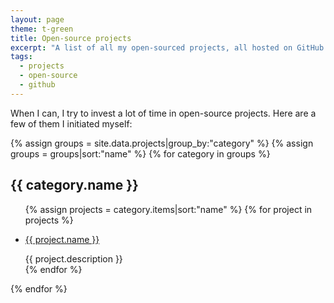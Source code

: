 ```yaml
---
layout: page
theme: t-green
title: Open-source projects
excerpt: "A list of all my open-sourced projects, all hosted on GitHub. Fair warning: some of them are not maintained anymore."
tags:
  - projects
  - open-source
  - github
---
```


When I can, I try to invest a lot of time in open-source projects. Here are a few of them I initiated myself:

{% assign groups = site.data.projects|group_by:"category" %}
{% assign groups = groups|sort:"name" %}
{% for category in groups %}
  <h2>{{ category.name }}</h2>
  <ul class="list">
  {% assign projects = category.items|sort:"name" %}
  {% for project in projects %}
    <li class="list__item">
      <div class="list__item-inner">
        <p class="list__primary-content">
          <a href="{{ project.link }}" target="_blank">{{ project.name }}</a>
        </p>
        <span class="list__secondary-content">{{ project.description }}</span>
      </div>
    </li>
  {% endfor %}
  </ul>
{% endfor %}

